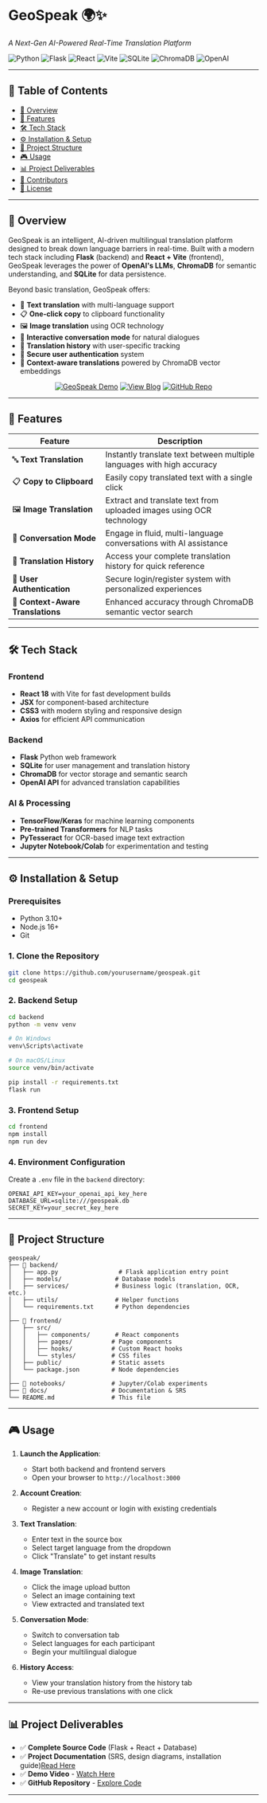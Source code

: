 # GeoSpeak 🌍✨

*A Next-Gen AI-Powered Real-Time Translation Platform*

![Python](https://img.shields.io/badge/Python-3.10+-3776AB?logo=python&logoColor=white)
![Flask](https://img.shields.io/badge/Flask-2.3.x-000000?logo=flask)
![React](https://img.shields.io/badge/React-18.x-61DAFB?logo=react&logoColor=white)
![Vite](https://img.shields.io/badge/Vite-Build%20Tool-646CFF?logo=vite&logoColor=white)
![SQLite](https://img.shields.io/badge/SQLite-Database-003B57?logo=sqlite&logoColor=white)
![ChromaDB](https://img.shields.io/badge/ChromaDB-Vector%20Store-FF6B35?logo=vectorworks&logoColor=white)
![OpenAI](https://img.shields.io/badge/OpenAI-API-412991?logo=openai&logoColor=white)

---

## 📖 Table of Contents

- [🌟 Overview](#-overview)
- [🚀 Features](#-features)
- [🛠️ Tech Stack](#-tech-stack)
- [⚙️ Installation & Setup](#-installation--setup)
- [📁 Project Structure](#-project-structure)
- [🎮 Usage](#-usage)
- [📊 Project Deliverables](#-project-deliverables)
- [👥 Contributors](#-contributors)
- [📜 License](#-license)

---

## 🌟 Overview

GeoSpeak is an intelligent, AI-driven multilingual translation platform designed to break down language barriers in real-time. Built with a modern tech stack including **Flask** (backend) and **React + Vite** (frontend), GeoSpeak leverages the power of **OpenAI's LLMs**, **ChromaDB** for semantic understanding, and **SQLite** for data persistence.

Beyond basic translation, GeoSpeak offers:

- 📝 **Text translation** with multi-language support
- 📋 **One-click copy** to clipboard functionality
- 🖼️ **Image translation** using OCR technology
- 💬 **Interactive conversation mode** for natural dialogues
- 📜 **Translation history** with user-specific tracking
- 🔐 **Secure user authentication** system
- 🧠 **Context-aware translations** powered by ChromaDB vector embeddings

<div align="center">

[![GeoSpeak Demo](https://img.shields.io/badge/Watch-Demo_Video-red?style=for-the-badge&logo=youtube)](https://example.com/demo-video)
[![View Blog](https://img.shields.io/badge/Read-Project_Blog-green?style=for-the-badge&logo=wordpress)](https://example.com/blog)
[![GitHub Repo](https://img.shields.io/badge/Explore-Source_Code-blue?style=for-the-badge&logo=github)](https://github.com/yourusername/geospeak)

</div>

---

## 🚀 Features

| Feature | Description |
|---------|-------------|
| 🔤 **Text Translation** | Instantly translate text between multiple languages with high accuracy |
| 📋 **Copy to Clipboard** | Easily copy translated text with a single click |
| 🖼️ **Image Translation** | Extract and translate text from uploaded images using OCR technology |
| 💬 **Conversation Mode** | Engage in fluid, multi-language conversations with AI assistance |
| 📜 **Translation History** | Access your complete translation history for quick reference |
| 🔐 **User Authentication** | Secure login/register system with personalized experiences |
| 🧠 **Context-Aware Translations** | Enhanced accuracy through ChromaDB semantic vector search |

---

## 🛠️ Tech Stack

### Frontend
- **React 18** with Vite for fast development builds
- **JSX** for component-based architecture
- **CSS3** with modern styling and responsive design
- **Axios** for efficient API communication

### Backend
- **Flask** Python web framework
- **SQLite** for user management and translation history
- **ChromaDB** for vector storage and semantic search
- **OpenAI API** for advanced translation capabilities

### AI & Processing
- **TensorFlow/Keras** for machine learning components
- **Pre-trained Transformers** for NLP tasks
- **PyTesseract** for OCR-based image text extraction
- **Jupyter Notebook/Colab** for experimentation and testing

---

## ⚙️ Installation & Setup

### Prerequisites
- Python 3.10+
- Node.js 16+
- Git

### 1. Clone the Repository
```bash
git clone https://github.com/yourusername/geospeak.git
cd geospeak
```

### 2. Backend Setup
```bash
cd backend
python -m venv venv

# On Windows
venv\Scripts\activate

# On macOS/Linux
source venv/bin/activate

pip install -r requirements.txt
flask run
```

### 3. Frontend Setup
```bash
cd frontend
npm install
npm run dev
```

### 4. Environment Configuration
Create a `.env` file in the `backend` directory:
```env
OPENAI_API_KEY=your_openai_api_key_here
DATABASE_URL=sqlite:///geospeak.db
SECRET_KEY=your_secret_key_here
```

---

## 📁 Project Structure

```
geospeak/
├── 📂 backend/
│   ├── app.py                 # Flask application entry point
│   ├── models/               # Database models
│   ├── services/             # Business logic (translation, OCR, etc.)
│   ├── utils/                # Helper functions
│   └── requirements.txt      # Python dependencies
│
├── 📂 frontend/
│   ├── src/
│   │   ├── components/       # React components
│   │   ├── pages/           # Page components
│   │   ├── hooks/           # Custom React hooks
│   │   └── styles/          # CSS files
│   ├── public/              # Static assets
│   └── package.json         # Node dependencies
│
├── 📂 notebooks/             # Jupyter/Colab experiments
├── 📂 docs/                  # Documentation & SRS
└── README.md                # This file
```

---

## 🎮 Usage

1. **Launch the Application**:
   - Start both backend and frontend servers
   - Open your browser to `http://localhost:3000`

2. **Account Creation**:
   - Register a new account or login with existing credentials

3. **Text Translation**:
   - Enter text in the source box
   - Select target language from the dropdown
   - Click "Translate" to get instant results

4. **Image Translation**:
   - Click the image upload button
   - Select an image containing text
   - View extracted and translated text

5. **Conversation Mode**:
   - Switch to conversation tab
   - Select languages for each participant
   - Begin your multilingual dialogue

6. **History Access**:
   - View your translation history from the history tab
   - Re-use previous translations with one click

---

## 📊 Project Deliverables

- ✅ **Complete Source Code** (Flask + React + Database)
- ✅ **Project Documentation** (SRS, design diagrams, installation guide)[Read Here](https://github.com/Rabia303/GeoSpeak_GenAi-Project/blob/main/GeoSpeak-GenAI%20Smart%20Solutions_SRS.pdf)
- ✅ **Demo Video** - [Watch Here](https://github.com/Rabia303/GeoSpeak_GenAi-Project/blob/main/GeoSpeak_Demo.mp4)
- ✅ **GitHub Repository** - [Explore Code](https://github.com/Rabia303/GeoSpeak_GenAi-Project)

---
